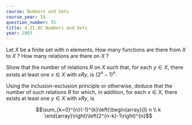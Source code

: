 ```yaml
---
course: Numbers and Sets
course_year: IA
question_number: 35
title: 4.II.8C Numbers and Sets
year: 2003
---
```



Let $X$ be a finite set with $n$ elements. How many functions are there from $X$ to $X$ ? How many relations are there on $X$ ?

Show that the number of relations $R$ on $X$ such that, for each $y \in X$, there exists at least one $x \in X$ with $x R y$, is $\left(2^{n}-1\right)^{n}$.

Using the inclusion-exclusion principle or otherwise, deduce that the number of such relations $R$ for which, in addition, for each $x \in X$, there exists at least one $y \in X$ with $x R y$, is

$$\sum_{k=0}^{n}(-1)^{k}\left(\begin{array}{l}
n \\
k
\end{array}\right)\left(2^{n-k}-1\right)^{n}$$